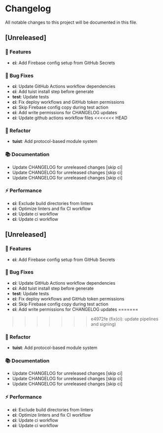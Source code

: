 # Changelog

All notable changes to this project will be documented in this file.

## [Unreleased]

### 🚀 Features

- **ci**: Add Firebase config setup from GitHub Secrets

### 🐛 Bug Fixes

- **ci**: Update GitHub Actions workflow dependencies
- **ci**: Add tuist install step before generate
- **test**: Update tests
- **ci**: Fix deploy workflows and GitHub token permissions
- **ci**: Skip Firebase config copy during test action
- **ci**: Add write permissions for CHANGELOG updates
- **ci**: Update github actions workflow files
<<<<<<< HEAD

### 🚜 Refactor

- **tuist**: Add protocol-based module system

### 📚 Documentation

- Update CHANGELOG for unreleased changes [skip ci]
- Update CHANGELOG for unreleased changes [skip ci]
- Update CHANGELOG for unreleased changes [skip ci]

### ⚡ Performance

- **ci**: Exclude build directories from linters
- **ci**: Optimize linters and fix CI workflow
- **ci**: Update ci workflow
- **ci**: Update ci workflow

## [Unreleased]

### 🚀 Features

- **ci**: Add Firebase config setup from GitHub Secrets

### 🐛 Bug Fixes

- **ci**: Update GitHub Actions workflow dependencies
- **ci**: Add tuist install step before generate
- **test**: Update tests
- **ci**: Fix deploy workflows and GitHub token permissions
- **ci**: Skip Firebase config copy during test action
- **ci**: Add write permissions for CHANGELOG updates
=======
>>>>>>> e4972fe (fix(ci): update pipelines and signing)

### 🚜 Refactor

- **tuist**: Add protocol-based module system

### 📚 Documentation

- Update CHANGELOG for unreleased changes [skip ci]
- Update CHANGELOG for unreleased changes [skip ci]
- Update CHANGELOG for unreleased changes [skip ci]

### ⚡ Performance

- **ci**: Exclude build directories from linters
- **ci**: Optimize linters and fix CI workflow
- **ci**: Update ci workflow
- **ci**: Update ci workflow

<!-- generated by git-cliff -->
